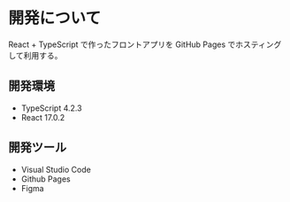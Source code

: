 # 開発について

React + TypeScript で作ったフロントアプリを GitHub Pages でホスティングして利用する。

## 開発環境

- TypeScript 4.2.3
- React 17.0.2

## 開発ツール

- Visual Studio Code
- Github Pages
- Figma
